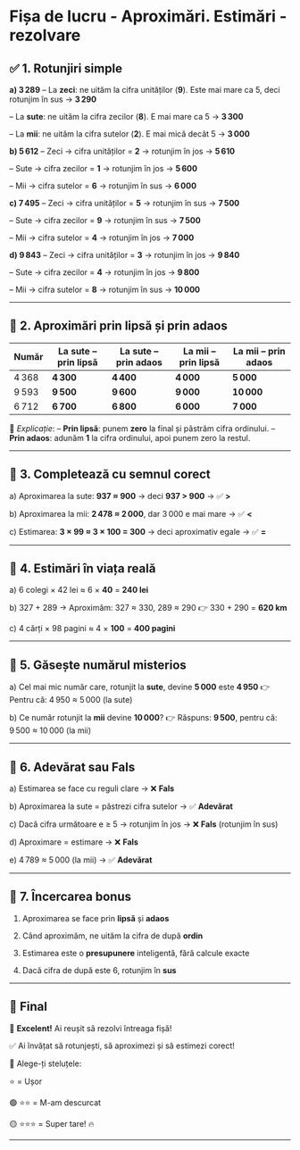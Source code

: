 # Fișa de lucru - Aproximări. Estimări - rezolvare

## ✅ 1. **Rotunjiri simple**

**a) 3 289**
– La **zeci**: ne uităm la cifra unităților (**9**). Este mai mare ca 5, deci rotunjim în sus → **3 290**

– La **sute**: ne uităm la cifra zecilor (**8**). E mai mare ca 5 → **3 300**

– La **mii**: ne uităm la cifra sutelor (**2**). E mai mică decât 5 → **3 000**

**b) 5 612**
– Zeci → cifra unităților = **2** → rotunjim în jos → **5 610**

– Sute → cifra zecilor = **1** → rotunjim în jos → **5 600**

– Mii → cifra sutelor = **6** → rotunjim în sus → **6 000**

**c) 7 495**
– Zeci → cifra unităților = **5** → rotunjim în sus → **7 500**

– Sute → cifra zecilor = **9** → rotunjim în sus → **7 500**

– Mii → cifra sutelor = **4** → rotunjim în jos → **7 000**

**d) 9 843**
– Zeci → cifra unităților = **3** → rotunjim în jos → **9 840**

– Sute → cifra zecilor = **4** → rotunjim în jos → **9 800**

– Mii → cifra sutelor = **8** → rotunjim în sus → **10 000**

---

## 🔄 2. **Aproximări prin lipsă și prin adaos**

| Număr | La sute – prin lipsă | La sute – prin adaos | La mii – prin lipsă | La mii – prin adaos |
| ----- | -------------------- | -------------------- | ------------------- | ------------------- |
| 4 368 | **4 300**            | **4 400**            | **4 000**           | **5 000**           |
| 9 593 | **9 500**            | **9 600**            | **9 000**           | **10 000**          |
| 6 712 | **6 700**            | **6 800**            | **6 000**           | **7 000**           |

🔎 *Explicație*:
– **Prin lipsă**: punem **zero** la final și păstrăm cifra ordinului.
– **Prin adaos**: adunăm **1** la cifra ordinului, apoi punem zero la restul.

---

## 🧐 3. **Completează cu semnul corect**

a) Aproximarea la sute: **937 ≈ 900** → deci **937 > 900** → ✅ **>**

b) Aproximarea la mii: **2 478 ≈ 2 000**, dar 3 000 e mai mare → ✅ **<**

c) Estimarea: **3 × 99 ≈ 3 × 100 = 300** → deci aproximativ egale → ✅ **=**

---

## 🧠 4. **Estimări în viața reală**

a) 6 colegi × 42 lei ≈ 6 × **40** = **240 lei**

b) 327 + 289 → Aproximăm:
327 ≈ 330, 289 ≈ 290
👉 330 + 290 = **620 km**

c) 4 cărți × 98 pagini ≈ 4 × **100** = **400 pagini**

---

## 🧐 5. **Găsește numărul misterios**

a) Cel mai mic număr care, rotunjit la **sute**, devine **5 000** este **4 950**
👉 Pentru că: 4 950 ≈ 5 000 (la sute)

b) Ce număr rotunjit la **mii** devine **10 000**?
👉 Răspuns: **9 500**, pentru că: 9 500 ≈ 10 000 (la mii)

---

## 🧠 6. **Adevărat sau Fals**

a) Estimarea se face cu reguli clare → ❌ **Fals**

b) Aproximarea la sute = păstrezi cifra sutelor → ✅ **Adevărat**

c) Dacă cifra următoare e ≥ 5 → rotunjim în jos → ❌ **Fals** (rotunjim în sus)

d) Aproximare = estimare → ❌ **Fals**

e) 4 789 ≈ 5 000 (la mii) → ✅ **Adevărat**

---

## 🎯 7. **Încercarea bonus**

1. Aproximarea se face prin **lipsă** și **adaos**

2. Când aproximăm, ne uităm la cifra de după **ordin**

3. Estimarea este o **presupunere** inteligentă, fără calcule exacte

4. Dacă cifra de după este 6, rotunjim în **sus**

---

## 🌟 Final

🎉 **Excelent!** Ai reușit să rezolvi întreaga fișă!

✅ Ai învățat să rotunjești, să aproximezi și să estimezi corect!

🎨 Alege-ți steluțele:

⭐ = Ușor

🟢 ⭐⭐ = M-am descurcat

🟡 ⭐⭐⭐ = Super tare! 🔥

---
